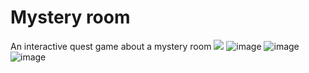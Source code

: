 # Mystery room
An interactive quest game about a mystery room
<img src="https://github.com/annanevidoma/Mystery-room/assets/50584534/e330ed07-2d40-45f4-ac97-842eca334242">
![image](https://github.com/annanevidoma/Mystery-room/assets/50584534/e5b6af4c-1a17-44b8-a13d-b9b341dcadf8)
![image](https://github.com/annanevidoma/Mystery-room/assets/50584534/d4816dac-fdbe-4afb-8100-6d77d0a3751d)
![image](https://github.com/annanevidoma/Mystery-room/assets/50584534/b8a1cd5b-a15f-4f3c-84ba-9ac8f69967a4)


